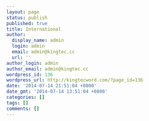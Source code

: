 ```yaml
---
layout: page
status: publish
published: true
title: International
author:
  display_name: admin
  login: admin
  email: admin@kingtec.cc
  url: ''
author_login: admin
author_email: admin@kingtec.cc
wordpress_id: 136
wordpress_url: http://kingtecword.com/?page_id=136
date: '2014-07-14 21:51:04 +0800'
date_gmt: '2014-07-14 13:51:04 +0800'
categories: []
tags: []
comments: []
---
```


